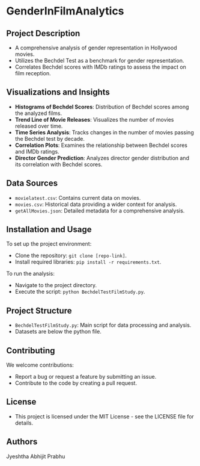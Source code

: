 # GenderInFilmAnalytics

## Project Description
- A comprehensive analysis of gender representation in Hollywood movies.
- Utilizes the Bechdel Test as a benchmark for gender representation.
- Correlates Bechdel scores with IMDb ratings to assess the impact on film reception.

## Visualizations and Insights
- **Histograms of Bechdel Scores**: Distribution of Bechdel scores among the analyzed films.
- **Trend Line of Movie Releases**: Visualizes the number of movies released over time.
- **Time Series Analysis**: Tracks changes in the number of movies passing the Bechdel test by decade.
- **Correlation Plots**: Examines the relationship between Bechdel scores and IMDb ratings.
- **Director Gender Prediction**: Analyzes director gender distribution and its correlation with Bechdel scores.

## Data Sources
- `movielatest.csv`: Contains current data on movies.
- `movies.csv`: Historical data providing a wider context for analysis.
- `getAllMovies.json`: Detailed metadata for a comprehensive analysis.

## Installation and Usage
To set up the project environment:
- Clone the repository: `git clone [repo-link]`.
- Install required libraries: `pip install -r requirements.txt`.

To run the analysis:
- Navigate to the project directory.
- Execute the script: `python BechdelTestFilmStudy.py`.

## Project Structure
- `BechdelTestFilmStudy.py`: Main script for data processing and analysis.
-  Datasets are below the python file.

## Contributing
We welcome contributions:
- Report a bug or request a feature by submitting an issue.
- Contribute to the code by creating a pull request.

## License
- This project is licensed under the MIT License - see the LICENSE file for details.

## Authors
Jyeshtha Abhijit Prabhu
